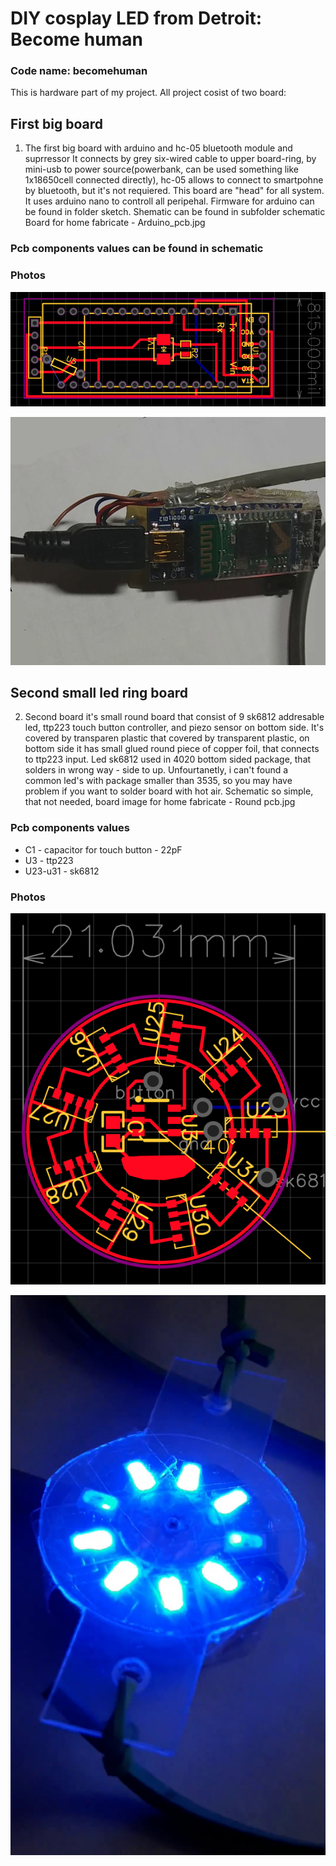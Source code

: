 # DIY cosplay LED from Detroit: Become human
### Code name: becomehuman
 This is hardware part of my project. All project cosist of two board:
 ## First big board
 1. The first big board with arduino and hc-05 bluetooth module and suprressor
 It connects by grey six-wired cable to upper board-ring, by mini-usb to power source(powerbank, can be used something like 1x18650cell connected directly), hc-05 allows to connect to smartpohne by bluetooth, but it's not requiered. This board are "head" for all system. It uses arduino nano to controll all peripehal. Firmware for arduino can be found in folder sketch.
  Shematic can be found in subfolder schematic     
 Board for home fabricate - Arduino_pcb.jpg
 ### Pcb components values can be found in schematic
 ### Photos
 ![Img](/img/big_board.png)

 ![Img](/img/big_board_photo.jpg)

## Second small led ring board
 2. Second board it's small round board that consist of 9 sk6812 addresable led, ttp223 touch button controller, and piezo sensor on bottom side. It's covered by transparen plastic that covered by transparent plastic, on bottom side it has small glued round piece of copper foil, that connects to ttp223 input. Led sk6812 used in 4020 bottom sided package, that solders in wrong way - side to up. Unfourtanetly, i can't found a common led's with package smaller than 3535, so you may have problem if you want to solder board with hot air. 
 Schematic so simple, that not needed, board image for home fabricate - Round pcb.jpg   
 ### Pcb components values
* C1 - capacitor for touch button - 22pF
* U3 - ttp223
* U23-u31 - sk6812    
### Photos
![Img](/img/ring_board.png)   
 
![Img](/img/photo_of_ring.jpg)     